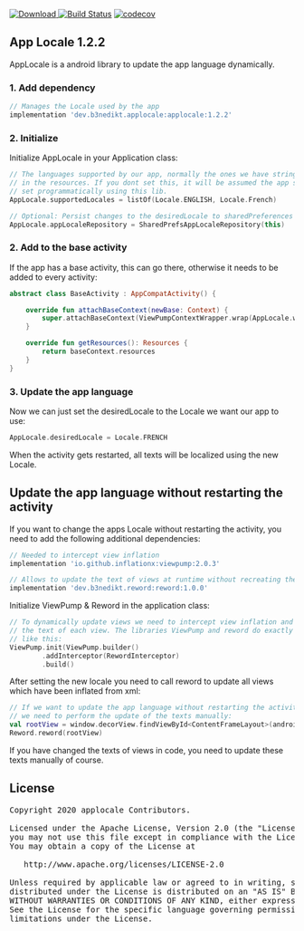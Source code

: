 [ ![Download](https://api.bintray.com/packages/b3nedikt/applocale/applocale/images/download.svg?version=1.2.2) ](https://bintray.com/b3nedikt/applocale/applocale/1.2.2/link)
[![Build Status](https://travis-ci.org/B3nedikt/applocale.svg?branch=master)](https://travis-ci.org/B3nedikt/applocale)
[![codecov](https://codecov.io/gh/B3nedikt/applocale/branch/master/graph/badge.svg)](https://codecov.io/gh/B3nedikt/applocale)

## App Locale 1.2.2
AppLocale is a android library to update the app language dynamically.

### 1. Add dependency
```groovy
// Manages the Locale used by the app
implementation 'dev.b3nedikt.applocale:applocale:1.2.2'
```

### 2. Initialize
Initialize AppLocale  in your Application class:
```kotlin
// The languages supported by our app, normally the ones we have strings.xml files for 
// in the resources. If you dont set this, it will be assumed the app supports every language
// set programmatically using this lib.
AppLocale.supportedLocales = listOf(Locale.ENGLISH, Locale.French)

// Optional: Persist changes to the desiredLocale to sharedPreferences
AppLocale.appLocaleRepository = SharedPrefsAppLocaleRepository(this)
```

### 2. Add to the base activity
If the app has a base activity, this can go there, otherwise it needs to be added to every activity:
```kotlin
abstract class BaseActivity : AppCompatActivity() {

    override fun attachBaseContext(newBase: Context) {
        super.attachBaseContext(ViewPumpContextWrapper.wrap(AppLocale.wrap(newBase)))
    }

    override fun getResources(): Resources {
        return baseContext.resources
    }
}
```

### 3. Update the app language
Now we can just set the desiredLocale to the Locale we want our app to use:
```kotlin
AppLocale.desiredLocale = Locale.FRENCH
```
When the activity gets restarted, all texts will be localized using the new Locale.

## Update the app language without restarting the activity
If you want to change the apps Locale without restarting the activity,
you need to add the following additional dependencies:
```groovy
// Needed to intercept view inflation
implementation 'io.github.inflationx:viewpump:2.0.3'

// Allows to update the text of views at runtime without recreating the activity
implementation 'dev.b3nedikt.reword:reword:1.0.0'
```
Initialize ViewPump & Reword in the application class:
```kotlin
// To dynamically update views we need to intercept view inflation and update
// the text of each view. The libraries ViewPump and reword do exactly that when setup
// like this:
ViewPump.init(ViewPump.builder()
        .addInterceptor(RewordInterceptor)
        .build()
```
After setting the new locale you need to call reword
to update all views which have been inflated from xml:
```kotlin
// If we want to update the app language without restarting the activity,
// we need to perform the update of the texts manually:
val rootView = window.decorView.findViewById<ContentFrameLayout>(android.R.id.content)
Reword.reword(rootView)
```
If you have changed the texts of views in code, you need to update these
texts manually of course.


## License
<pre>
Copyright 2020 applocale Contributors.

Licensed under the Apache License, Version 2.0 (the "License");
you may not use this file except in compliance with the License.
You may obtain a copy of the License at

   http://www.apache.org/licenses/LICENSE-2.0

Unless required by applicable law or agreed to in writing, software
distributed under the License is distributed on an "AS IS" BASIS,
WITHOUT WARRANTIES OR CONDITIONS OF ANY KIND, either express or implied.
See the License for the specific language governing permissions and
limitations under the License.
</pre>
